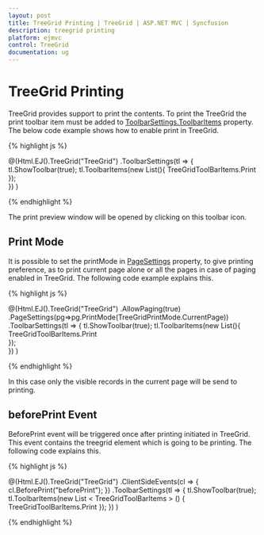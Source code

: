 ```yaml
---
layout: post
title: TreeGrid Printing | TreeGrid | ASP.NET MVC | Syncfusion
description: treegrid printing
platform: ejmvc
control: TreeGrid
documentation: ug
---
```


# TreeGrid Printing


TreeGrid provides support to print the contents. To print the TreeGrid the print toolbar item must be added to [ToolbarSettings.ToolbarItems](/api/js/ejgantt#members:toolbarsettings-toolbaritems) property. The below code example shows how to enable print in TreeGrid.

{% highlight js %}
 
@(Html.EJ().TreeGrid("TreeGrid")
    .ToolbarSettings(tl => {
        tl.ShowToolbar(true);
        tl.ToolbarItems(new List<TreeGridToolBarItems>(){
            TreeGridToolBarItems.Print        
        });        
    })
    )

{% endhighlight %}

The print preview window will be opened by clicking on this toolbar icon. 

## Print Mode

It is possible to set the printMode in [PageSettings](/api/js/ejgantt#members:pagesettings) property, to give printing preference, as to print current page alone or all the pages in case of paging enabled in TreeGrid. The following code example explains this.


{% highlight js %}
 
 @(Html.EJ().TreeGrid("TreeGrid")
    .AllowPaging(true)
    .PageSettings(pg=>pg.PrintMode(TreeGridPrintMode.CurrentPage))
    .ToolbarSettings(tl => {
        tl.ShowToolbar(true);
        tl.ToolbarItems(new List<TreeGridToolBarItems>(){
            TreeGridToolBarItems.Print        
        });        
    })
    )

{% endhighlight %}

In this case only the visible records in the current page will be send to printing.

## beforePrint Event 

BeforePrint event will be triggered once after printing initiated in TreeGrid. This event contains the treegrid element which is going to be printing. The following code explains this.

{% highlight js %}
 
@(Html.EJ().TreeGrid("TreeGrid")
    .ClientSideEvents(cl => {
        cl.BeforePrint("beforePrint");
    })
    .ToolbarSettings(tl => {
        tl.ShowToolbar(true);
        tl.ToolbarItems(new List < TreeGridToolBarItems > () {
            TreeGridToolBarItems.Print
        });
    })
)
<script>
    function beforePrint(args) {
        //will be triggered before printing the TreeGrid
    }
</script>

{% endhighlight %}
